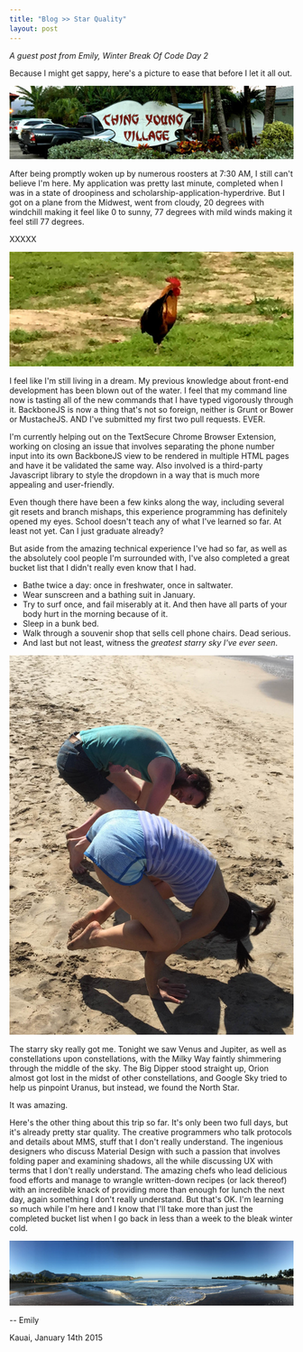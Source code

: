 ```yaml
---
title: "Blog >> Star Quality"
layout: post
---
```


*A guest post from Emily, Winter Break Of Code Day 2*

Because I might get sappy, here's a picture to ease that before I let it all out. 

<img src="/blog/images/wboc-hanaleitown.jpg" class="nice"/>

After being promptly woken up by numerous roosters at 7:30 AM, I still can't believe I'm here. My application
was pretty last minute, completed when I was in a state of droopiness and scholarship-application-hyperdrive.
But I got on a plane from the Midwest, went from cloudy, 20 degrees with windchill making it feel like 0 to
sunny, 77 degrees with mild winds making it feel still 77 degrees. 

XXXXX

<img src="/blog/images/wboc-rooster.jpg" class="nice" />

I feel like I'm still living in a dream. My previous knowledge about front-end development has been blown out
of the water. I feel that my command line now is tasting all of the new commands that I have typed vigorously
through it. BackboneJS is now a thing that's not so foreign, neither is Grunt or Bower or MustacheJS. AND I've
submitted my first two pull requests. EVER.

I'm currently helping out on the TextSecure Chrome Browser Extension, working on closing an issue that involves
separating the phone number input into its own BackboneJS view to be rendered in multiple HTML pages and have it
be validated the same way. Also involved is a third-party Javascript library to style the dropdown in a way that
is much more appealing and user-friendly. 

Even though there have been a few kinks along the way, including several git resets and branch mishaps, this
experience programming has definitely opened my eyes. School doesn't teach any of what I've learned so far.
At least not yet. Can I just graduate already?

But aside from the amazing technical experience I've had so far, as well as the absolutely cool people I'm
surrounded with, I've also completed a great bucket list that I didn't really even know that I had. 

* Bathe twice a day: once in freshwater, once in saltwater.
* Wear sunscreen and a bathing suit in January.
* Try to surf once, and fail miserably at it. And then have all parts of your body hurt in the morning because of it.
* Sleep in a bunk bed.
* Walk through a souvenir shop that sells cell phone chairs. Dead serious. 
* And last but not least, witness the *greatest starry sky I've ever seen*.

<img src="/blog/images/wboc-yoga.jpg" class="nice"/>

The starry sky really got me. Tonight we saw Venus and Jupiter, as well as constellations upon constellations, with
the Milky Way faintly shimmering through the middle of the sky. The Big Dipper stood straight up, Orion almost got
lost in the midst of other constellations, and Google Sky tried to help us pinpoint Uranus, but instead, we found
the North Star.

It was amazing. 

Here's the other thing about this trip so far. It's only been two full days, but it's already pretty star quality.
The creative programmers who talk protocols and details about MMS, stuff that I don't really understand. The ingenious
designers who discuss Material Design with such a passion that involves folding paper and examining shadows, all the
while discussing UX with terms that I don't really understand. The amazing chefs who lead delicious food efforts and
manage to wrangle written-down recipes (or lack thereof) with an incredible knack of providing more than enough for
lunch the next day, again something I don't really understand. But that's OK. I'm learning so much while I'm here
and I know that I'll take more than just the completed bucket list when I go back in less than a week to the bleak
winter cold.

<img src="/blog/images/wboc-pano.jpg" class="nice"/>

-- Emily

Kauai, January 14th 2015

